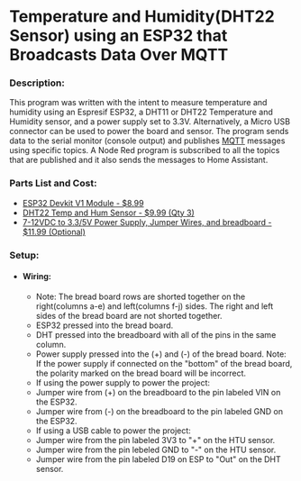 # Temperature and Humidity(DHT22 Sensor) using an ESP32 that Broadcasts Data Over MQTT

### Description:
This program was written with the intent to measure temperature and humidity using an Espresif ESP32,
a DHT11 or DHT22 Temperature and Humidity sensor, and a power supply set to 3.3V. Alternatively, a 
Micro USB connector can be used to power the board and sensor. The program sends data to the serial 
monitor (console output) and publishes [MQTT](https://mqtt.org/) messages using specific topics. A 
Node Red program is subscribed to all the topics that are published and it also sends the messages to 
Home Assistant.
 
### Parts List and Cost:
- [ESP32 Devkit V1 Module - $8.99](https://www.amazon.com/ESP-WROOM-32-Development-Microcontroller-Integrated-Compatible/dp/B07WCG1PLV/ref=sr_1_3?crid=3HPW3GPPHHIM3&dib=eyJ2IjoiMSJ9.sjPHOXDjh8AVtKhUaQxpfTsJ3k4lqRnMvkD37K6ng5VzinwMiIpsjFTshr77euDxMgyoptu8p8PzFvEWpxs40O3qLHpzCyHJ_KpOTdT0hLn_kZ5VvaaUsJZpMZ72DRqNjRW6rqDl4SjGiTwB9vDeKLDCDOqArCW1K2xaXXcrZTOxq8sxeWJr2FTZ0ll8o8OF8eiAo09CJ1BvkJmDdSup5OfI5wz17zlMgYynAIZk2Fs.pMx0hu62hox1BjN9oWdBfO2aGiNb33N04lTTgxFeisA&dib_tag=se&keywords=esp32%2Bdevkit%2Bv1&qid=1722836883&sprefix=esp32%2Bdevkit%2Caps%2C298&sr=8-3&th=1)
- [DHT22 Temp and Hum Sensor - $9.99 (Qty 3)](https://www.amazon.com/Teyleten-Robot-Digital-Temperature-Humidity/dp/B0CPHQC9SF/ref=sr_1_4?crid=1BOWMTWB7UA3B&dib=eyJ2IjoiMSJ9.mEk3g57tT-no70-Kzou2lVwZpQj7rqKymONDbJ-DCwRVmLwU5omtXlFrsSRm7Cp7MJ-AxcWkNg1L676lQLn4TuDaFcndInGvDa20QKN9XNePuZ1Th8StltOm9K4cvGeLsVtMJH6_axH6K4rxms-4lqN75bxUWEkjAfaleAeaF8cP5F4Uxs6Kz1G_tBQLDbUB0HqKJW0kKypHXW7qoVNDgHEMzLBadg7-8Io48zxAZIw.EQ_MAqiZl_Do7pjMB4mXcrOeKNcMF4X8x3csphxzMzw&dib_tag=se&keywords=dht22+sensor&qid=1722837153&sprefix=dht22+senso%2Caps%2C153&sr=8-4)
- [7-12VDC to 3.3/5V Power Supply, Jumper Wires, and breadboard - $11.99 (Optional)](https://www.amazon.com/Breadboard-Minidodoca-Alligator-Raspberry-Electronic/dp/B0CYLBY4HR/ref=sr_1_5?crid=36NHQ8XJ9KOC&dib=eyJ2IjoiMSJ9.46eVfNcBm7aKmhRLu1BFwPEeYiAerVPyF6tQEMtftR0dLdLMkKmbNDUu0H8oq5oDW6pdPSluE53eK7UwqUZ60FLFpqb4Ngpv45OkKyPDO-Uy2QKQLzfqN7RerbA1WNBG-qu66wxHIYPUVxiJnLcUwlIql47y3yRtmnVcIf_UBukh4bI2_di5vprYnUB32Ep7gyhvCa3-PtE5BzAD8XZqQ-iLnEu8O_8IzO_2DgxpzMg.4PphCUmAPyv6E9JG-rXhh1daSjYUc3haEXVms3uHslA&dib_tag=se&keywords=mini%2Bbreadboard%2Bpower%2Bsupply&qid=1722837301&sprefix=mini%2Bbrearboard%2Bpower%2Bsuppl%2Caps%2C161&sr=8-5&th=1)

### Setup:
- #### Wiring:
  * Note: The bread board rows are shorted together on the right(columns a-e) and left(columns f-j) sides. The right and left sides of the bread board are not shorted together.
  * ESP32 pressed into the bread board.
  * DHT pressed into the breadboard with all of the pins in the same column.
  * Power supply pressed into the (+) and (-) of the bread board. Note: If the power supply if connected on the "bottom" of the bread board, the polarity marked on the bread board will be incorrect.
  * If using the power supply to power the project:
  *   Jumper wire from (+) on the breadboard to the pin labeled VIN on the ESP32.
  *   Jumper wire from (-) on the breadboard to the pin labeled GND on the ESP32.
  * If using a USB cable to power the project:
  *   Jumper wire from the pin labeled 3V3 to "+" on the HTU sensor.
  *   Jumper wire from the pin lebeled GND to "-" on the HTU sensor.
  * Jumper wire from the pin labeled D19 on ESP to "Out" on the DHT sensor.
